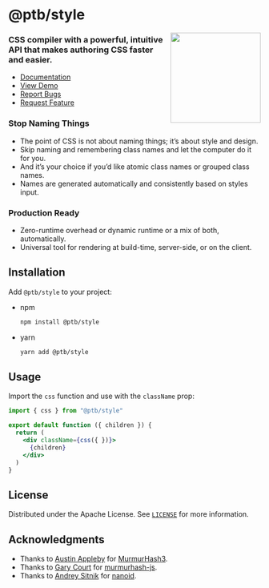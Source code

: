 # @ptb/style

<img align="right" alt="" height="180" src="docs/logo.svg" width="180" />

### CSS compiler with a powerful, intuitive API that makes authoring CSS faster and easier.

- [Documentation][docs]
- [View Demo][demo]
- [Report Bugs][bugs]
- [Request Feature][talk]

### Stop Naming Things

- The point of CSS is not about naming things; it’s about style and design.
- Skip naming and remembering class names and let the computer do it for you.
- And it’s your choice if you’d like atomic class names or grouped class names.
- Names are generated automatically and consistently based on styles input.

### Production Ready

- Zero-runtime overhead or dynamic runtime or a mix of both, automatically.
- Universal tool for rendering at build-time, server-side, or on the client.

## Installation

Add `@ptb/style` to your project:

- npm
  ```sh
  npm install @ptb/style
  ```

- yarn
  ```sh
  yarn add @ptb/style
  ```

## Usage

Import the `css` function and use with the `className` prop:

```jsx
import { css } from "@ptb/style"

export default function ({ children }) {
  return (
    <div className={css({ })}>
      {children}
    </div>
  )
}
```

## License

Distributed under the Apache License. See [`LICENSE`](LICENSE) for more information.

## Acknowledgments

- Thanks to [Austin Appleby](https://github.com/aappleby) for [MurmurHash3](https://github.com/aappleby/smhasher).
- Thanks to [Gary Court](https://github.com/garycourt) for [murmurhash-js](https://github.com/garycourt/murmurhash-js).
- Thanks to [Andrey Sitnik](https://github.com/ai) for [nanoid](https://github.com/ai/nanoid/blob/main/non-secure/index.js).

[docs]: https://ptb.dev/style/
[bugs]: https://github.com/ptb/style/issues
[talk]: https://github.com/ptb/style/discussions

[demo]: https://ptb.dev/style/demo/?x=createElement%28%0A++%22span%22%2C%0A++%7B%0A++++className%3A+css%28%7B%0A++++++bg%3A+%22%239c9%22%2C%0A++++++p%3A+%224px+10px%22%2C%0A++++++display%3A+%22block%22%2C%0A++++++maxWidth%3A+200%2C%0A++++++m%3A+%22auto%22%2C%0A++++++textAlign%3A+%22center%22%2C%0A++++++borderRadius%3A+10%2C%0A++++++border%3A+%222px+solid+%23696%22%2C%0A++++++fontWeight%3A+700%2C%0A++++++fontFamily%3A+%22sans-serif%22%2C%0A++++++fontSize%3A+24%2C%0A++++++animationName%3A+%7B%0A++++++++%220%25%22%3A+%7B%0A++++++++++transform%3A+%22scale3d%281%2C1%2C1%29%22%0A++++++++%7D%2C%0A++++++++%2210%25%2C20%25%22%3A+%7B%0A++++++++++transform%3A%0A++++++++++++%22scale3d%28.9%2C.9%2C.9%29+rotate3d%280%2C0%2C1%2C-3deg%29%22%0A++++++++%7D%2C%0A++++++++%2230%25%2C50%25%2C70%25%2C90%25%22%3A+%7B%0A++++++++++transform%3A%0A++++++++++++%22scale3d%281.1%2C1.1%2C1.1%29+rotate3d%280%2C0%2C1%2C3deg%29%22%0A++++++++%7D%2C%0A++++++++%2240%25%2C60%25%2C80%25%22%3A+%7B%0A++++++++++transform%3A%0A++++++++++++%22scale3d%281.1%2C1.1%2C1.1%29+rotate3d%280%2C0%2C1%2C-3deg%29%22%0A++++++++%7D%2C%0A++++++++to%3A+%7B%0A++++++++++transform%3A+%22scale3d%281%2C1%2C1%29%22%0A++++++++%7D%0A++++++%7D%2C%0A++++++animationDuration%3A+%221s%22%2C%0A++++++animationIterationCount%3A+%22infinite%22%2C%0A++++%7D%29%0A++%7D%2C%0A++%22Buy+Now%21%22%0A%29#t=0
